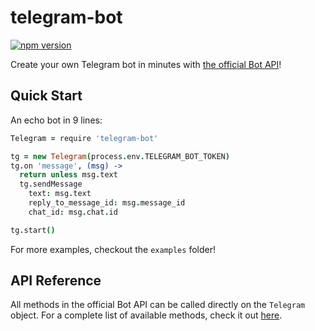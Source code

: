 telegram-bot
============

[![npm version](https://badge.fury.io/js/telegram-bot.svg)](http://badge.fury.io/js/telegram-bot)

Create your own Telegram bot in minutes with [the official Bot API][api]!

Quick Start
-----------

An echo bot in 9 lines:

```coffeescript
Telegram = require 'telegram-bot'

tg = new Telegram(process.env.TELEGRAM_BOT_TOKEN)
tg.on 'message', (msg) ->
  return unless msg.text
  tg.sendMessage
    text: msg.text
    reply_to_message_id: msg.message_id
    chat_id: msg.chat.id

tg.start()
```

For more examples, checkout the `examples` folder!

API Reference
-------------
All methods in the official Bot API can be called directly on the `Telegram` object. For a complete list of available methods, check it out [here][manual].

 [api]: https://core.telegram.org/bots
 [manual]: https://core.telegram.org/bots/api